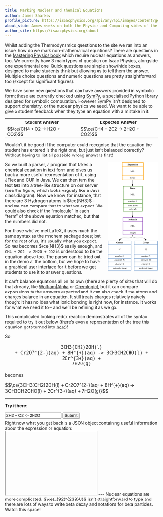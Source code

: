 ```yaml
---
title: Marking Nuclear and Chemical Equations
author: James Sharkey
profile_picture: https://isaacphysics.org/api/any/api/images/content/general_pages/about_us/photos/js.png
about_stub: James works on both the Physics and Computing sides of the Isaac Physics project, having previously worked on the Dynamics and Maths questions.
author_site: https://isaacphysics.org/about
---
```

Whilst adding the Thermodynamics questions to the site we ran into an issue: how do we mark non-mathematical equations? There are questions in the <a href="https://isaacphysics.org/book" target="_blank">Mastering Physics book</a> which require nuclear equations as answers, too. We currently have 3 main types of question on Isaac Physics, alongside one experimental one. Quick questions are simple show/hide boxes, designed to make students think but allowing us to tell them the answer. Multiple choice questions and numeric questions are pretty straightforward too (except for significant figures).

We have some new questions that can have answers provided in symbolic form; these are currently checked using <a href="http://www.sympy.org/en/index.html" target="_blank">SymPy</a>, a specialised Python library designed for symbolic computation. However SymPy isn’t designed to support chemistry, or the nuclear physics we need. We want to be able to give a student feedback when they type an equation with a mistake in it:

<table>
  <tr>
    <th>Student Answer</th>
    <th>Expected Answer</th>
  </tr>
  <tr>
    <td>$$\ce{CH4 + O2 -> H2O + CO2}$$</td>
    <td>$$\ce{CH4 + 2O2 -> 2H2O + CO2}$$</td>
  </tr>
</table>

Wouldn’t it be good if the computer could recognise that the equation the student has entered is the right one, but just isn’t balanced correctly? Without having to list all possible wrong answers first!

<img src="/images/simple_syntax_tree.svg" style="width:33%;float:right;margin-left:15px;">

So we built a parser, a program that takes a chemical equation in text form and gives us back a more useful representation of it, using JFlex and CUP in Java. We can then turn the text `NH3` into a tree-like structure on our server (see the figure, which looks vaguely like a Java class diagram). Now we know, for instance, that there are 3 Hydrogen atoms in $\ce{NH3}$ - and we can compare that to what we expect. We could also check if the “molecule” in each “term” of the above equation matched, but that the numbers did not.

For those who’ve met LaTeX, it uses much the same syntax as the mhchem package does; but for the rest of us, it’s usually what you expect. So `NH3` becomes $\ce{NH3}$ easily enough, and `CH4 + 2O2 -> 2H2O + CO2` is understood to be the equation above too. The parser can be tried out in the demo at the bottom, but we hope to have a graphical user interface for it before we get students to use it to answer questions.

It can’t balance equations all on its own (there are plenty of sites that will do that already, like <a href="https://www.wolframalpha.com/" target="_blank">Wolfram\|Alpha</a> or <a href="http://cs.mcgill.ca/~npaun/projects/chemlogic" target="_blank">Chemlogic</a>), but it can compare expressions to the answers expected and it can also check if the atoms and charges balance in an equation. It still treats charges relatively naively though: it has no idea what ionic bonding is right now, for instance. It works for what we need it to – and we’ll be refining it as we go.

This complicated looking redox reaction demonstrates all of the syntax required to try it out below (there’s even a representation of the tree this equation gets turned into <a href="/images/complex_syntax_tree.svg" target="_blank">here</a>)!

So

<code style="font-size:0.95rem;display:block;text-align:center;padding:5px;">3CH3(CH2)2OH(l) + Cr2O7^{2-}(aq) + 8H^{+}(aq) -> 3CH3CH2CHO(l) + 2Cr^{3+}(aq) + 7H2O(g)</code>

becomes

<p style="font-size:0.95rem;">$$\ce{3CH3(CH2)2OH(l) + Cr2O7^{2-}(aq) + 8H^{+}(aq) -> 3CH3CH2CHO(l) + 2Cr^{3+}(aq) + 7H2O(g)}$$</p>

---
**Try it here**:
<form action="/container/labs-chemistry-checker/parse_form" method="post" target="result-frame" style="margin-bottom:5px;">
  <input name="description" type="text" style="display:none;" value="labs.isaacphysics.org">
	<input name="test" type="text" value="2H2 + O2 -> 2H2O">
	<input type="submit">
</form>
Right now what you get back is a JSON object containing useful information about the expression or equation:
<iframe name="result-frame" style="height:15em;"> </iframe>
---
Nuclear equations are more complicated: $\ce{_{92}^{238}U}$ isn’t straightforward to type and there are lots of ways to write beta decay and notations for beta particles. Watch this space!